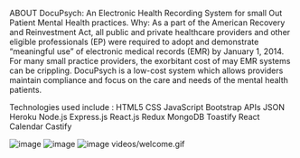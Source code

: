 ABOUT
DocuPsych: An Electronic Health Recording System for small Out Patient Mental Health practices. 
Why: As a part of the American Recovery and Reinvestment Act, all public and private healthcare providers and other eligible professionals (EP) were required to adopt and demonstrate “meaningful use” of electronic medical records (EMR) by January 1, 2014. 
For many small practice providers, the exorbitant cost of may EMR systems can be crippling. DocuPsych is a low-cost system which allows providers maintain compliance and focus on the care and needs of the mental health patients. 
<!-- Data Structure: -->

<!-- NAVIGATOR TABS		
PATIENT:	ID, Name, Address, DOB, Age, Sex, Email, Phone Number, Primary Therapist, Diagnosis, Appointments, Notes	ID: Unique.
Name: String.
Address: String
DOB: ??
Age: Integer
Sex: Boolean, 0-F, 1-M
Email: String
Phone Number: Integer
Primary Therapist: String or Unique ID generated
Diagnosis: String
 Appointments: ??
 Notes: String

PROVIDER: 	ID, Name, License, Patients, Supervisor	ID: Unique
Name: String 
License: String
Patients: String or Unique ID generated
Supervisor: String or User’s Unique ID. -->


Technologies used include :
HTML5
CSS
JavaScript
Bootstrap
APIs
JSON
Heroku
Node.js
Express.js
React.js
Redux
MongoDB
Toastify
React Calendar
Castify


![image](https://user-images.githubusercontent.com/46722789/63644934-b76af400-c6b9-11e9-8ba8-c82291285a24.png)
![image](https://user-images.githubusercontent.com/46722789/63644946-f00acd80-c6b9-11e9-8371-0e670c7e6ce8.png)
![image](https://user-images.githubusercontent.com/46722789/63644951-129ce680-c6ba-11e9-829b-62388c33a14f.png)
videos/welcome.gif
